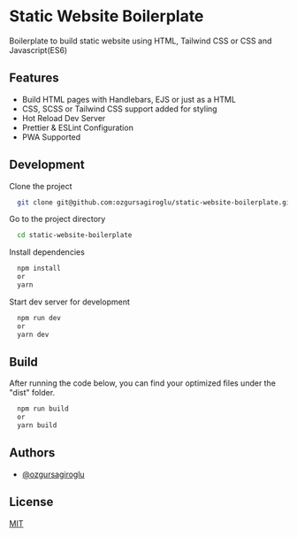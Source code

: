 # Static Website Boilerplate

Boilerplate to build static website using HTML, Tailwind CSS or CSS and Javascript(ES6) 


## Features

- Build HTML pages with Handlebars, EJS or just as a HTML
- CSS, SCSS or Tailwind CSS support added for styling
- Hot Reload Dev Server
- Prettier & ESLint Configuration
- PWA Supported

## Development

Clone the project

```bash
  git clone git@github.com:ozgursagiroglu/static-website-boilerplate.git
```

Go to the project directory

```bash
  cd static-website-boilerplate
```

Install dependencies

```bash
  npm install
  or
  yarn
```

Start dev server for development

```bash
  npm run dev
  or
  yarn dev
```


## Build
After running the code below, you can find your optimized files under the "dist" folder.
```bash
  npm run build
  or
  yarn build
```
## Authors

- [@ozgursagiroglu](https://www.github.com/ozgursagiroglu)


## License

[MIT](https://choosealicense.com/licenses/mit/)

